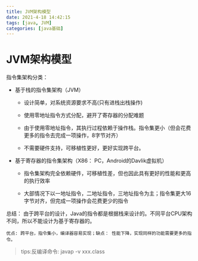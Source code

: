 ```yaml
---
title: JVM架构模型
date: 2021-4-18 14:42:15
tags: [java, JVM]
categories: [java基础]
---
```





# JVM架构模型  

指令集架构分类：  

- 基于栈的指令集架构（JVM）　

  - 设计简单，对系统资源要求不高(只有进栈出栈操作)  

  - 使用零地址指令方式分配，避开了寄存器的分配难题  

  - 由于使用零地址指令，其执行过程依赖于操作栈。指令集更小（但会花费更多的指令去完成一项操作，8字节对齐）  

  - 不需要硬件支持，可移植性更好，更好实现跨平台。
  　
- 基于寄存器的指令集架构（X86： PC，Android的Davlik虚拟机）  

  - 指令集架构完全依赖硬件，可移植性差，但也因此具有更好的性能和更高的执行效率

  - 大部情况下以一地址指令，二地址指令，三地址指令为主；指令集更大16字节对齐，但完成一项操作会花费更少的指令   


总结： 由于跨平台的设计，Java的指令都是根据栈来设计的。不同平台CPU架构不同，所以不能设计为基于寄存器的。

`优点: 跨平台，指令集小，编译器容易实现；缺点： 性能下降，实现同样的功能需要更多的指令。`

> tips:反编译命令:   javap -v xxx.class
